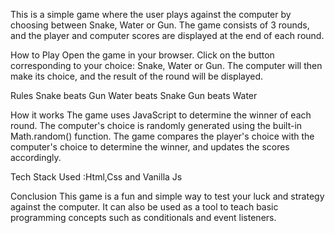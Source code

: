 This is a simple game where the user plays against the computer by choosing between Snake, Water or Gun. The game consists of 3 rounds, and the player and computer scores are displayed at the end of each round.

How to Play
Open the game in your browser.
Click on the button corresponding to your choice: Snake, Water or Gun.
The computer will then make its choice, and the result of the round will be displayed.


Rules
Snake beats Gun
Water beats Snake
Gun beats Water

How it works
The game uses JavaScript to determine the winner of each round. The computer's choice is randomly generated using the built-in Math.random() function. The game compares the player's choice with the computer's choice to determine the winner, and updates the scores accordingly.

Tech Stack Used :Html,Css and Vanilla Js

Conclusion
This game is a fun and simple way to test your luck and strategy against the computer. It can also be used as a tool to teach basic programming concepts such as conditionals and event listeners.



